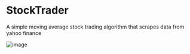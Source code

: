 # StockTrader
A simple moving average stock trading algorithm that scrapes data from yahoo finance

![image](https://user-images.githubusercontent.com/62809012/124670452-ffe0c480-de81-11eb-91d2-5b90b91366f9.png)
